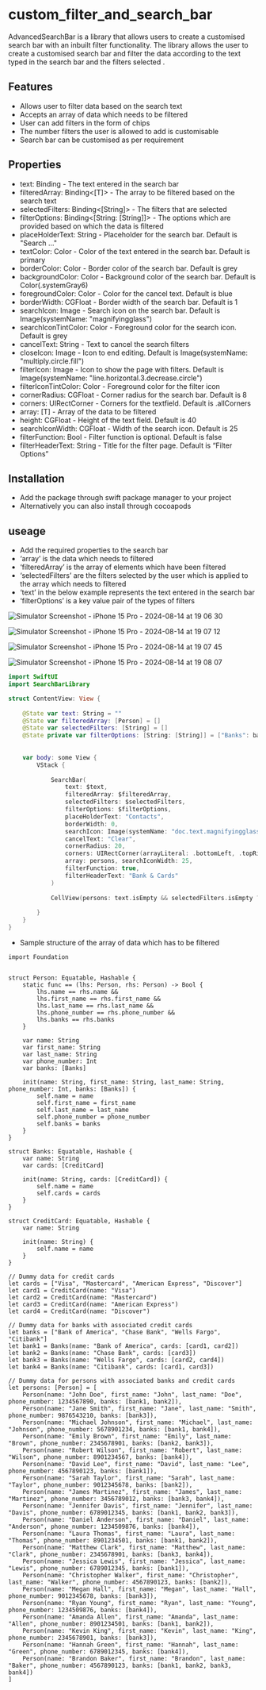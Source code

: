 # custom_filter_and_search_bar
AdvancedSearchBar is a library that allows users to create a customised search bar with an inbuilt filter functionality. The library allows the user to create a customised search bar and filter the data according to the text typed in the search bar and the filters selected . 

## Features
- Allows user to filter data based on the search text
- Accepts an array of data which needs to be filtered
- User can add filters in the form of chips
- The number filters the user is allowed to add is customisable 
- Search bar can be customised as per requirement


## Properties
- text: Binding<String> - The text entered in the search bar
- filteredArray: Binding<[T]> - The array to be filtered based on the search text
- selectedFilters: Binding<[String]> - The filters that are selected
- filterOptions: Binding<[String: [String]]> - The options which are provided based on which the data is filtered
- placeHolderText: String - Placeholder for the search bar. Default is "Search ..."
- textColor: Color - Color of the text entered in the search bar. Default is primary
- borderColor: Color - Border color of the search bar. Default is grey
- backgroundColor: Color - Background color of the search bar. Default is Color(.systemGray6) 
- foregroundColor: Color - Color for the cancel text. Default is blue
- borderWidth: CGFloat - Border width of the search bar. Default is 1
- searchIcon: Image - Search icon on the search bar. Default is Image(systemName: "magnifyingglass")
- searchIconTintColor: Color - Foreground color for the search icon. Default is grey
- cancelText: String - Text to cancel the search filters  
- closeIcon: Image - Icon to end editing. Default is Image(systemName: "multiply.circle.fill")  
- filterIcon: Image - Icon to show the page with filters. Default is Image(systemName: "line.horizontal.3.decrease.circle") 
- filterIconTintColor: Color - Foreground color for the filter icon
- cornerRadius: CGFloat - Corner radius for the search bar. Default is 8 
- corners: UIRectCorner - Corners for the textfield. Default is .allCorners
- array: [T] - Array of the data to be filtered 
- height: CGFloat - Height of the text field. Default is 40
- searchIconWidth: CGFloat - Width of the search icon. Default is 25
- filterFunction: Bool - Filter function is optional. Default is false
- filterHeaderText: String - Title for the filter page. Default is “Filter Options”      

## Installation
- Add the package through swift package manager to your project
- Alternatively you can also install through cocoapods

## useage

- Add the required properties to the search bar
- ‘array’ is the data which needs to filtered
- ‘filteredArray’ is the array of elements which have been filtered
- ‘selectedFilters’ are the filters selected by the user which is applied to the array which needs to filtered
- ‘text’ in the below example represents the text entered in the search bar
- ‘filterOptions’ is a key value pair of the types of filters 

![Simulator Screenshot - iPhone 15 Pro - 2024-08-14 at 19 06 30](https://github.com/user-attachments/assets/499b57ba-b99a-4f1a-986c-e011edd22f3d)

![Simulator Screenshot - iPhone 15 Pro - 2024-08-14 at 19 07 12](https://github.com/user-attachments/assets/f11ece82-43b9-4496-9dd6-1e24370c325f)

![Simulator Screenshot - iPhone 15 Pro - 2024-08-14 at 19 07 45](https://github.com/user-attachments/assets/4d9977bc-e3c2-4d9b-9488-cececf96bd72)

![Simulator Screenshot - iPhone 15 Pro - 2024-08-14 at 19 08 07](https://github.com/user-attachments/assets/c4a407b6-e473-41fc-adc5-36a892164c02)



```swift
import SwiftUI
import SearchBarLibrary

struct ContentView: View {
    
    @State var text: String = ""
    @State var filteredArray: [Person] = []
    @State var selectedFilters: [String] = []
    @State private var filterOptions: [String: [String]] = ["Banks": banks, "Cards": cards]
    
    
    var body: some View {
        VStack {
            
            SearchBar(
                text: $text,
                filteredArray: $filteredArray,
                selectedFilters: $selectedFilters,
                filterOptions: $filterOptions,
                placeHolderText: "Contacts",
                borderWidth: 0,
                searchIcon: Image(systemName: "doc.text.magnifyingglass"),
                cancelText: "Clear",
                cornerRadius: 20,
                corners: UIRectCorner(arrayLiteral: .bottomLeft, .topRight),
                array: persons, searchIconWidth: 25,
                filterFunction: true,
                filterHeaderText: "Bank & Cards"
            )
            
            CellView(persons: text.isEmpty && selectedFilters.isEmpty ? persons : filteredArray)
            
        }
    }
}

```

- Sample structure of the array of data which has to be filtered

``` 
import Foundation


struct Person: Equatable, Hashable {
    static func == (lhs: Person, rhs: Person) -> Bool {
        lhs.name == rhs.name &&
        lhs.first_name == rhs.first_name &&
        lhs.last_name == rhs.last_name &&
        lhs.phone_number == rhs.phone_number &&
        lhs.banks == rhs.banks
    }
    
    var name: String
    var first_name: String
    var last_name: String
    var phone_number: Int
    var banks: [Banks]
    
    init(name: String, first_name: String, last_name: String, phone_number: Int, banks: [Banks]) {
        self.name = name
        self.first_name = first_name
        self.last_name = last_name
        self.phone_number = phone_number
        self.banks = banks
    }
}

struct Banks: Equatable, Hashable {
    var name: String
    var cards: [CreditCard]
    
    init(name: String, cards: [CreditCard]) {
        self.name = name
        self.cards = cards
    }
}

struct CreditCard: Equatable, Hashable {
    var name: String
    
    init(name: String) {
        self.name = name
    }
}

// Dummy data for credit cards
let cards = ["Visa", "Mastercard", "American Express", "Discover"]
let card1 = CreditCard(name: "Visa")
let card2 = CreditCard(name: "Mastercard")
let card3 = CreditCard(name: "American Express")
let card4 = CreditCard(name: "Discover")

// Dummy data for banks with associated credit cards
let banks = ["Bank of America", "Chase Bank", "Wells Fargo", "Citibank"]
let bank1 = Banks(name: "Bank of America", cards: [card1, card2])
let bank2 = Banks(name: "Chase Bank", cards: [card3])
let bank3 = Banks(name: "Wells Fargo", cards: [card2, card4])
let bank4 = Banks(name: "Citibank", cards: [card1, card3])

// Dummy data for persons with associated banks and credit cards
let persons: [Person] = [
    Person(name: "John Doe", first_name: "John", last_name: "Doe", phone_number: 1234567890, banks: [bank1, bank2]),
    Person(name: "Jane Smith", first_name: "Jane", last_name: "Smith", phone_number: 9876543210, banks: [bank3]),
    Person(name: "Michael Johnson", first_name: "Michael", last_name: "Johnson", phone_number: 5678901234, banks: [bank1, bank4]),
    Person(name: "Emily Brown", first_name: "Emily", last_name: "Brown", phone_number: 2345678901, banks: [bank2, bank3]),
    Person(name: "Robert Wilson", first_name: "Robert", last_name: "Wilson", phone_number: 8901234567, banks: [bank4]),
    Person(name: "David Lee", first_name: "David", last_name: "Lee", phone_number: 4567890123, banks: [bank1]),
    Person(name: "Sarah Taylor", first_name: "Sarah", last_name: "Taylor", phone_number: 9012345678, banks: [bank2]),
    Person(name: "James Martinez", first_name: "James", last_name: "Martinez", phone_number: 3456789012, banks: [bank3, bank4]),
    Person(name: "Jennifer Davis", first_name: "Jennifer", last_name: "Davis", phone_number: 6789012345, banks: [bank1, bank2, bank3]),
    Person(name: "Daniel Anderson", first_name: "Daniel", last_name: "Anderson", phone_number: 1234509876, banks: [bank4]),
    Person(name: "Laura Thomas", first_name: "Laura", last_name: "Thomas", phone_number: 8901234501, banks: [bank1, bank2]),
    Person(name: "Matthew Clark", first_name: "Matthew", last_name: "Clark", phone_number: 2345678901, banks: [bank3, bank4]),
    Person(name: "Jessica Lewis", first_name: "Jessica", last_name: "Lewis", phone_number: 6789012345, banks: [bank1]),
    Person(name: "Christopher Walker", first_name: "Christopher", last_name: "Walker", phone_number: 4567890123, banks: [bank2]),
    Person(name: "Megan Hall", first_name: "Megan", last_name: "Hall", phone_number: 9012345678, banks: [bank3]),
    Person(name: "Ryan Young", first_name: "Ryan", last_name: "Young", phone_number: 1234509876, banks: [bank4]),
    Person(name: "Amanda Allen", first_name: "Amanda", last_name: "Allen", phone_number: 8901234501, banks: [bank1, bank2]),
    Person(name: "Kevin King", first_name: "Kevin", last_name: "King", phone_number: 2345678901, banks: [bank3]),
    Person(name: "Hannah Green", first_name: "Hannah", last_name: "Green", phone_number: 6789012345, banks: [bank4]),
    Person(name: "Brandon Baker", first_name: "Brandon", last_name: "Baker", phone_number: 4567890123, banks: [bank1, bank2, bank3, bank4])
]


 ```
